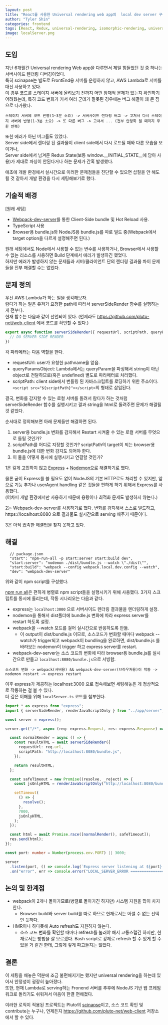 ```yaml
---
layout: post
title: "React를 사용한 Universal rendering web app의  local dev server 구축하기"
author: "Tyler Shin"
categories: frontend
tags: [React, Redux, universal-rendering, isomorphic-rendering, universal rendering, isomorphic rendering, ReactJS, redux]
image: localServer.png
---
```


## 도입
지난 6개월간 Universal rendering Web app을 다루면서 제일 힘들었던 것 중 하나는 서버사이드 렌더링 디버깅이었다.  
특히 scinapse는 별도로 FrontEnd용 서버를 운영하지 않고, AWS Lambda로 서버를 대신 사용하고 있다.  
이 경우 코드를 스테이지 서버에 올려보기 전까지 어떤 잠재적 문제가 있는지 확인하기 어려웠는데, 특히 코드 변화가 커서 여러 군데가 잘못된 경우에는 버그 해결이 꽤 큰 짐으로 다가왔다.

```
스테이지 서버에 코드 반영(1~3분 소요) -> 서버사이드 렌더링 버그 -> 고쳐서 다시 스테이지 서버에 반영(1~3분 소요) -> 또 다른 버그 -> 고쳐서 ... (전부 안정화 될 때까지 무한 반복)
```

또한 에러가 아닌 버그들도 있었다.  
Server side에서 렌더링 된 결과물이 client side에서 다시 로드될 때와 다른 모습을 보이거나,  
Server side에서 넘겨준 Redux State(보통 window.__INITIAL_STATE__에 담아 사용)가 제대로 파싱이 안된다거나 하는 문제가 간혹 발생했다.  

애초에 개발 환경에서 실시간으로 이러한 문제점들을 진단할 수 있으면 삽질을 안 해도 될 것 같아서 개발 환경을 다시 세팅해보기로 했다.  

## 기술적 배경
[원래 세팅]
  - [Webpack-dev-server](https://github.com/webpack/webpack-dev-server)를 통한 Client-Side bundle 및 Hot Reload 사용.
  - TypeScript 사용
  - Browser용 bundle.js와 NodeJS용 bundle.js를 따로 빌드 중(Webpack에서 target option을 다르게 설정해주면 된다.)

원래 세팅에서도 Node에서 사용할 수 없는 변수를 사용하거나, Browser에서 사용할 수 없는 리소스를 사용하면 Build 단계에서 에러가 발생하긴 했었다.  
하지만 에러가 발생하지 않는 문제들과 서버/클라이언트 단의 렌더링 결과물 차이 문제들을 전부 해결할 수는 없었다.  

## 문제 정의
우선 AWS Lambda가 하는 일을 생각해보자.  
람다가 하는 일은 유저가 요청한 path에 따라서 serverSideRender 함수를 실행하는 게 전부다.  
현재 함수는 다음과 같이 선언되어 있다. (언제라도 https://github.com/pluto-net/web-client 에서 코드를 확인할 수 있다.)

```ts
export async function serverSideRender({ requestUrl, scriptPath, queryParamsObject }: ServerSideRenderParams) {
  // DO SERVER SIDE RENDER
})
```
각 파라메터는 다음 역할을 한다.  
  - requestUrl: user가 요청한 pathname을 얻음.
  - queryParamsObject: Lambda에서는 queryParam을 파싱해서 string이 아닌 object로 전달하므로(혹은 undefined) 별도로 파라메터로 처리했다.
  - scriptPath: client side에서 번들링 된 자바스크립트를 로딩하기 위한 주소이다. ```<script src="${scriptPath}"></script>```의 형태로 삽입된다.


결국, 변화를 감지할 수 있는 로컬 서버를 돌려서 람다가 하는 것처럼 serverSideRender 함수를 실행시키고 결과 string을 html로 돌려주면 문제가 해결될 것 같았다.  

순서대로 정의해보면 아래 문제들만 해결하면 된다.

1. server용 bundle.js 변화를 감지해서 Restart 시켜줄 수 있는 로컬 서버를 무엇으로 돌릴 것인가?
2. scriptPath를 어디로 지정할 것인가? scriptPath의 target이 되는 browser용 bundle.js에 대한 변화 감지도 되어야 한다.
3. 이 둘을 어떻게 동시에 실행시키고 연결할 것인가?

1은 깊게 고민하지 않고 [Express](https://expressjs.com/) + [Nodemon](https://github.com/remy/nodemon)으로 해결하기로 했다.  

물론 굳이 Express를 쓸 필요도 없이 NodeJS의 기본 HTTP로도 처리할 수 있지만, 앞으로 기능 추가나 userAgent handling 같은 것들을 편하게 하기 위해서 Express를 사용했다.   
(어차피 개발 환경에서만 사용하기 때문에 용량이나 최적화 문제도 발생하지 않는다.)

2는 Webpack-dev-server를 사용하기로 했다. 변화를 감지해서 스스로 빌드하고, https://localhost:8080 으로 결과물도 실시간으로 serving 해주기 때문이다.  

3은 아직 뾰족한 해결법을 찾지 못하고 있다.

## 해결

```
  // package.json
  "start": "npm-run-all -p start:server start:build dev",
  "start:server": "nodemon ./dist/bundle.js --watch \"./dist\"",
  "start:build": "webpack --config webpack.local.dev.config --watch",
  "dev": "webpack-dev-server"
```
위와 같이 npm script를 구성했다.  

[npm run all](https://github.com/mysticatea/npm-run-all)은 편하게 병렬로 npm script들을 실행시키기 위해 사용했다.  3가지 스크립트를 동시에 돌리는데, 작동 시나리오는 다음과 같다.  

- express는 `localhost:3000` 으로 서버사이드 렌더링 결과물을 렌더링하게 설정.
- nodemon을 통해서 dist폴더에 bundle.js 변화에 따라 express server를 restart 하도록 설정.
- webpack을 --watch 모드를 걸어 실시간으로 반응하도록 만듦. 
  - 이 output이 dist/bundle.js 이므로, 소스코드가 변화할 때마다 webpack --watch가 trigger되고 webpack이 bundling을 완료하면, dist/bundle.js 를 바라보는 nodemon이 trigger 하고 express server를 restart.
- webpack-dev-server는 소스 코드의 변화에 따라 browser용 bundle.js를 실시간으로 만들고 `localhost:8080/bundle.js`으로 서빙함.

```
소스코드 변화 -> webpack(서버용) && webpack-dev-server(브라우저용)이 작동 -> nodemon restart -> express restart
```

이후 express가 제공하는 localhost:3000 으로 접속해보면 세팅해놓은 게 정상적으로 작동하는 걸 볼 수 있다.  
더 깊은 이해를 위해 `localServer.ts` 코드를 첨부한다.  

```ts
import * as express from "express";
import { serverSideRender, renderJavaScriptOnly } from "../app/server";

const server = express();

server.get("/*", async (req: express.Request, res: express.Response) => {

  const normalRender = async () => {
    const resultHTML = await serverSideRender({
      requestUrl: req.url,
      scriptPath: "http://localhost:8080/bundle.js",
    });

    return resultHTML;
  };

  const safeTimeout = new Promise((resolve, _reject) => {
    const jsOnlyHTML = renderJavaScriptOnly("http://localhost:8080/bundle.js");

    setTimeout(
      () => {
        resolve();
      },
      7000,
      jsOnlyHTML,
    );
  });

  const html = await Promise.race([normalRender(), safeTimeout]);
  res.send(html);
});

const port: number = Number(process.env.PORT) || 3000;

server
  .listen(port, () => console.log(`Express server listening at ${port}! Visit https://localhost:${port}`))
  .on("error", err => console.error("LOCAL_SERVER_ERROR =======================", err));
```

## 논의 및 한계점
- webpack이 2개나 돌아가므로(병렬로 돌아가긴 하지만) 시스템 자원을 많이 차지한다.
  - Browser build와 server build를 따로 하므로 현재로서는 어쩔 수 없는 선택인 듯하다.
- HMR이나 하다못해 Auto refresh도 지원하지 않는다.
  - 소스 코드 변화를 확인할 때마다 refresh를 눌러야 해서 고통스럽긴 하지만, 현재로서는 방법을 잘 모르겠다. Bash script로 강제로 refresh 할 수 있게 할 수 있을 거 같긴 한데, 그렇게 깊게 파고들지는 않았다. 

## 결론
이 세팅을 해놓은 덕분에 조금 불편해지기는 했지만 universal rendering을 하는데 있어서 안정성이 굉장히 높아졌다.  
또한, 현재 Lambda로 serving하는 Fronend 서버를 추후에 NodeJS 기반 웹 프레임워크로 돌리기도 쉬워져서 마음이 한결 편해졌다.  

이러한 로직이 적용된 프로젝트는 Pluto의 [scinapse](https://scinapse.io)이고, 소스 코드 확인 및 contribute는 누구나, 언제든지 https://github.com/pluto-net/web-client 저장소에서 할 수 있다.  
